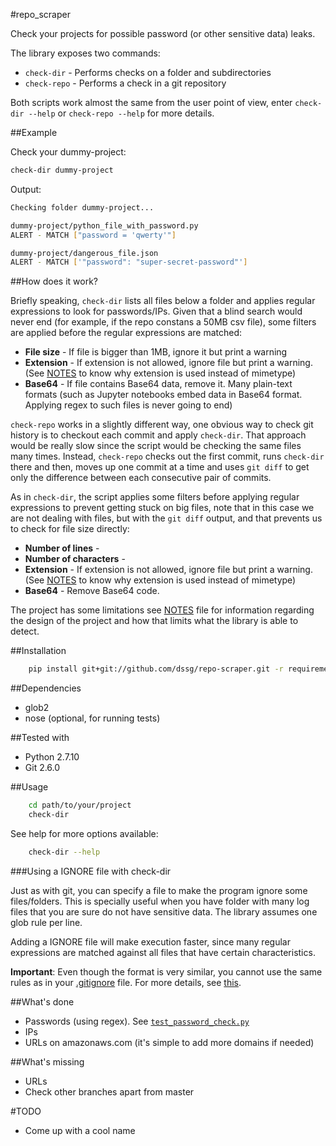 #repo_scraper

Check your projects for possible password (or other sensitive data) leaks.

The library exposes two commands:
* `check-dir` - Performs checks on a folder and subdirectories
* `check-repo` - Performs a check in a git repository

Both scripts work almost the same from the user point of view, enter `check-dir --help` or `check-repo --help` for more details.

##Example

Check your dummy-project:
```bash
check-dir dummy-project
```

Output:
```bash
Checking folder dummy-project...

dummy-project/python_file_with_password.py
ALERT - MATCH ["password = 'qwerty'"]

dummy-project/dangerous_file.json
ALERT - MATCH ['"password": "super-secret-password"']
```

##How does it work?

Briefly speaking, `check-dir` lists all files below a folder and applies regular expressions to look for passwords/IPs. Given that a blind search would never end (for example, if the repo constans a 50MB csv file), some filters are applied before the regular expressions are matched:

* **File size** - If file is bigger than 1MB, ignore it but print a warning
* **Extension** - If extension is not allowed, ignore file but print a warning. (See [NOTES](NOTES.md) to know why extension is used instead of mimetype)
* **Base64** - If file contains Base64 data, remove it. Many plain-text formats (such as Jupyter notebooks embed data in Base64 format. Applying regex to such files is never going to end)

`check-repo` works in a slightly different way, one obvious way to check git history is to checkout each commit and apply `check-dir`. That approach would be really slow since the script would be checking the same files many times. Instead, `check-repo` checks out the first commit, runs `check-dir` there and then, moves up one commit at a time and uses `git diff` to get only the difference between each consecutive pair of commits.

As in `check-dir`, the script applies some filters before applying regular expressions to prevent getting stuck on big files, note that in this case we are not dealing with files, but with the `git diff` output, and that prevents us to check for file size directly:

* **Number of lines** - 
* **Number of characters** - 
* **Extension** - If extension is not allowed, ignore file but print a warning. (See [NOTES](NOTES.md) to know why extension is used instead of mimetype)
* **Base64** - Remove Base64 code.

The project has some limitations see [NOTES](NOTES.md) file for information regarding the design of the project and how that limits what the library is able to detect.

##Installation

```bash
    pip install git+git://github.com/dssg/repo-scraper.git -r requirements.txt
```

##Dependencies

* glob2
* nose (optional, for running tests)

##Tested with
* Python 2.7.10
* Git 2.6.0

##Usage

```bash
    cd path/to/your/project
    check-dir
```

See help for more options available:

```bash
    check-dir --help
```

###Using a IGNORE file with check-dir

Just as with git, you can specify a file to make the program ignore some files/folders. This is specially useful when you have folder with many log files that you are sure do not have sensitive data. The library assumes one glob rule per line.

Adding a IGNORE file will make execution faster, since many regular expressions are matched against all files that have certain characteristics.

**Important**: Even though the format is very similar, you cannot use the same rules as in your [.gitignore](https://git-scm.com/docs/gitignore) file. For more details, see [this](https://en.wikipedia.org/wiki/Glob_(programming)).

##What's done

* Passwords (using regex). See [`test_password_check.py`](tests/test_password_check.py)
* IPs
* URLs on amazonaws.com (it's simple to add more domains if needed)

##What's missing

* URLs
* Check other branches apart from master

#TODO
* Come up with a cool name
